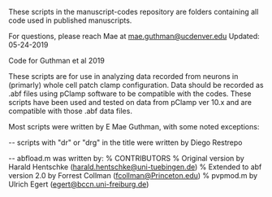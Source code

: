 These scripts in the manuscript-codes repository are folders containing all code used in published manuscripts.

For questions, please reach Mae at mae.guthman@ucdenver.edu Updated: 05-24-2019

Code for Guthman et al 2019

These scripts are for use in analyzing data recorded from neurons in (primarly) whole cell patch clamp configuration. Data should be recorded as .abf files using pClamp software to be compatible with the codes. These scripts have been used and tested on data from pClamp ver 10.x and are compatible with those .abf data files.

Most scripts were written by E Mae Guthman, with some noted exceptions:

-- scripts with "dr" or "drg" in the title were written by Diego Restrepo

-- abfload.m was written by: % CONTRIBUTORS % Original version by Harald Hentschke (harald.hentschke@uni-tuebingen.de) % Extended to abf version 2.0 by Forrest Collman (fcollman@Princeton.edu) % pvpmod.m by Ulrich Egert (egert@bccn.uni-freiburg.de)

